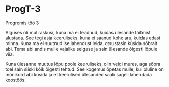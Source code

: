 # ProgT-3
Progremis töö 3

Alguses oli mul raskusi, kuna ma ei teadnud, kuidas ülesande täitmist alustada. See tegi asja keeruliseks, kuna ei saanud kohe aru, kuidas edasi minna. Kuna ma ei suutnud ise lahendust leida, otsustasin küsida sõbralt abi. Tema abi andis mulle vajaliku selguse ja sain ülesande õigesti lõpule viia.

Kuna ülesanne muutus lõpu poole keeruliseks, olin veidi mures, aga sõbra toel sain siiski kõik õigesti tehtud. See kogemus õpetas mulle, kui oluline on mõnikord abi küsida ja et keerulised ülesanded saab sageli lahendada koostöös.
